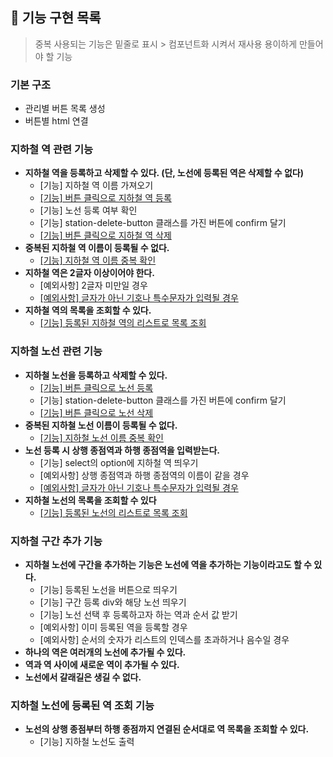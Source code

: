 ## 🚀 기능 구현 목록

> 중복 사용되는 기능은 밑줄로 표시 > 컴포넌트화 시켜서 재사용 용이하게 만들어야 할 기능

### 기본 구조

* 관리별 버튼 목록 생성
* 버튼별 html 연결

### 지하철 역 관련 기능

* **지하철 역을 등록하고 삭제할 수 있다. (단, 노선에 등록된 역은 삭제할 수 없다)**
  * [기능] 지하철 역 이름 가져오기
  * <u>[기능] 버튼 클릭으로 지하철 역 등록</u>
  * [기능] 노선 등록 여부 확인
  * [기능] station-delete-button 클래스를 가진 버튼에 confirm 달기
  * <u>[기능] 버튼 클릭으로 지하철 역 삭제</u>
* **중복된 지하철 역 이름이 등록될 수 없다.**
  * <u>[기능] 지하철 역 이름 중복 확인</u>
* **지하철 역은 2글자 이상이어야 한다.**
  * [예외사항] 2글자 미만일 경우
  * <u>[예외사항] 글자가 아닌 기호나 특수문자가 입력될 경우</u>
* **지하철 역의 목록을 조회할 수 있다.**
  * <u>[기능] 등록된 지하철 역의 리스트로 목록 조회</u>

### 지하철 노선 관련 기능

* **지하철 노선을 등록하고 삭제할 수 있다.**
  * <u>[기능] 버튼 클릭으로 노선 등록</u>
  * [기능] station-delete-button 클래스를 가진 버튼에 confirm 달기
  * <u>[기능] 버튼 클릭으로 노선 삭제</u>
* **중복된 지하철 노선 이름이 등록될 수 없다.**
  * <u>[기능] 지하철 노선 이름 중복 확인</u>
* **노선 등록 시 상행 종점역과 하행 종점역을 입력받는다.**
  * [기능] select의 option에 지하철 역 띄우기
  * [예외사항] 상행 종점역과 하행 종점역의 이름이 같을 경우
  * <u>[예외사항] 글자가 아닌 기호나 특수문자가 입력될 경우</u>
* **지하철 노선의 목록을 조회할 수 있다**
  * <u>[기능] 등록된 노선의 리스트로 목록 조회</u>

### 지하철 구간 추가 기능

* **지하철 노선에 구간을 추가하는 기능은 노선에 역을 추가하는 기능이라고도 할 수 있다.**
  * [기능] 등록된 노선을 버튼으로 띄우기
  * [기능] 구간 등록 div와 해당 노선 띄우기
  * [기능] 노선 선택 후 등록하고자 하는 역과 순서 값 받기
  * [예외사항] 이미 등록된 역을 등록할 경우
  * [예외사항] 순서의 숫자가 리스트의 인덱스를 초과하거나 음수일 경우
* **하나의 역은 여러개의 노선에 추가될 수 있다.**
* **역과 역 사이에 새로운 역이 추가될 수 있다.**
* **노선에서 갈래길은 생길 수 없다.**

### 지하철 노선에 등록된 역 조회 기능

* **노선의 상행 종점부터 하행 종점까지 연결된 순서대로 역 목록을 조회할 수 있다.**
  * [기능] 지하철 노선도 출력

